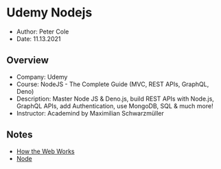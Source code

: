 # Udemy Nodejs

- Author: Peter Cole
- Date: 11.13.2021

## Overview

- Company: Udemy
- Course: NodeJS - The Complete Guide (MVC, REST APIs, GraphQL, Deno)
- Description: Master Node JS & Deno.js, build REST APIs with Node.js, GraphQL APIs, add Authentication, use MongoDB, SQL & much more!
- Instructor: Academind by Maximilian Schwarzmüller

## Notes

- [How the Web Works](/notes/how_the_web_works.md)
- [Node](/notes/node.md)
